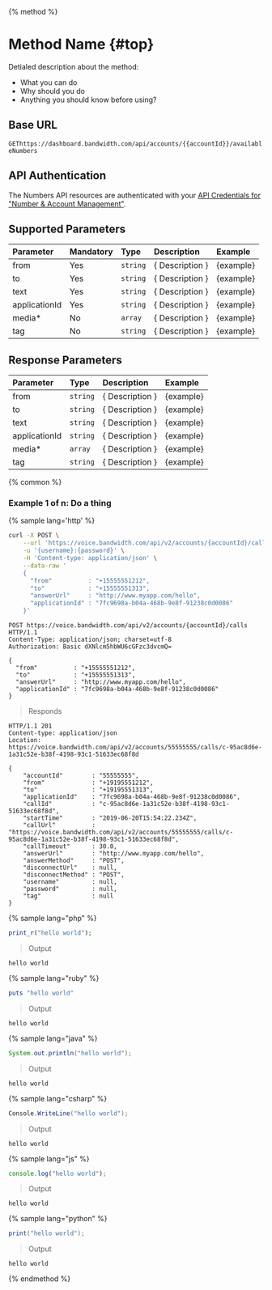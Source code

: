 {% method %}
# Method Name {#top}

Detialed description about the method:

* What you can do
* Why should you do
* Anything you should know before using?

## Base URL
<code class="get">GET</code>`https://dashboard.bandwidth.com/api/accounts/{{accountId}}/availableNumbers`

## API Authentication

The Numbers API resources are authenticated with your [API Credentials for "Number & Account Management"](../../guides/accountCredentials.md#number-account-creds).

## Supported Parameters

| Parameter     | Mandatory | Type     | Description     | Example   |
|:--------------|:----------|:---------|:----------------|:----------|
| from          | Yes       | `string` | { Description } | {example} |
| to            | Yes       | `string` | { Description } | {example} |
| text          | Yes       | `string` | { Description } | {example} |
| applicationId | Yes       | `string` | { Description } | {example} |
| media*        | No        | `array`  | { Description } | {example} |
| tag           | No        | `string` | { Description } | {example} |

## Response Parameters

| Parameter     | Type     | Description     | Example   |
|:--------------|:---------|:----------------|:----------|
| from          | `string` | { Description } | {example} |
| to            | `string` | { Description } | {example} |
| text          | `string` | { Description } | {example} |
| applicationId | `string` | { Description } | {example} |
| media*        | `array`  | { Description } | {example} |
| tag           | `string` | { Description } | {example} |

{% common %}
### Example 1 of n: Do a thing

{% sample lang='http' %}

```bash
curl -X POST \
    --url 'https://voice.bandwidth.com/api/v2/accounts/{accountId}/calls' \
    -u '{username}:{password}' \
    -H 'Content-type: application/json' \
    --data-raw '
    {
      "from"          : "+15555551212",
      "to"            : "+15555551313",
      "answerUrl"     : "http://www.myapp.com/hello",
      "applicationId" : "7fc9698a-b04a-468b-9e8f-91238c0d0086"
    }'
```

```http
POST https://voice.bandwidth.com/api/v2/accounts/{accountId}/calls HTTP/1.1
Content-Type: application/json; charset=utf-8
Authorization: Basic dXNlcm5hbWU6cGFzc3dvcmQ=

{
  "from"          : "+15555551212",
  "to"            : "+15555551313",
  "answerUrl"     : "http://www.myapp.com/hello",
  "applicationId" : "7fc9698a-b04a-468b-9e8f-91238c0d0086"
}
```

> Responds

```http
HTTP/1.1 201
Content-type: application/json
Location: https://voice.bandwidth.com/api/v2/accounts/55555555/calls/c-95ac8d6e-1a31c52e-b38f-4198-93c1-51633ec68f8d

{
    "accountId"        : "55555555",
    "from"             : "+19195551212",
    "to"               : "+19195551313",
    "applicationId"    : "7fc9698a-b04a-468b-9e8f-91238c0d0086",
    "callId"           : "c-95ac8d6e-1a31c52e-b38f-4198-93c1-51633ec68f8d",
    "startTime"        : "2019-06-20T15:54:22.234Z",
    "callUrl"          : "https://voice.bandwidth.com/api/v2/accounts/55555555/calls/c-95ac8d6e-1a31c52e-b38f-4198-93c1-51633ec68f8d",
    "callTimeout"      : 30.0,
    "answerUrl"        : "http://www.myapp.com/hello",
    "answerMethod"     : "POST",
    "disconnectUrl"    : null,
    "disconnectMethod" : "POST",
    "username"         : null,
    "password"         : null,
    "tag"              : null
}
```

{% sample lang="php" %}

```php
print_r("hello world");
```

> Output

```
hello world
```

{% sample lang="ruby" %}

```ruby
puts "hello world"
```

> Output

```
hello world
```

{% sample lang="java" %}

```java
System.out.println("hello world");
```

> Output

```
hello world
```

{% sample lang="csharp" %}

```csharp
Console.WriteLine("hello world");
```

> Output

```
hello world
```

{% sample lang="js" %}

```js
console.log("hello world");
```

> Output

```
hello world
```

{% sample lang="python" %}

```csharp
print("hello world");
```

> Output

```
hello world
```

{% endmethod %}
